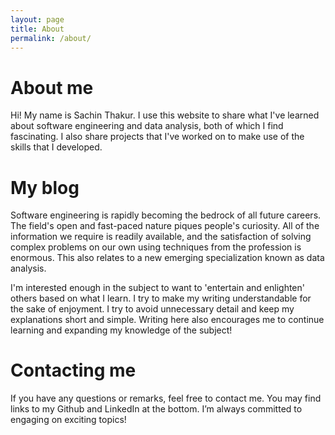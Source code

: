 ```yaml
---
layout: page
title: About
permalink: /about/
---
```


# About me
Hi! My name is Sachin Thakur. I use this website to share what I've learned about software engineering and data analysis, both of   which I find fascinating. I also share projects that I've worked on to make use of the skills that I developed.

# My blog
Software engineering is rapidly becoming the bedrock of all future careers. The field's open and fast-paced nature piques people's curiosity. All of the information we require is readily available, and the satisfaction of solving complex problems on our own using techniques from the profession is enormous. This also relates to a new emerging specialization known as data analysis.

I'm interested enough in the subject to want to 'entertain and enlighten' others based on what I learn. I try to make my writing understandable for the sake of enjoyment. I try to avoid unnecessary detail and keep my explanations short and simple. Writing here also encourages me to continue learning and expanding my knowledge of the subject!

# Contacting me
If you have any questions or remarks, feel free to contact me. You may find links to my Github and LinkedIn at the bottom. I’m always committed to engaging on exciting topics!